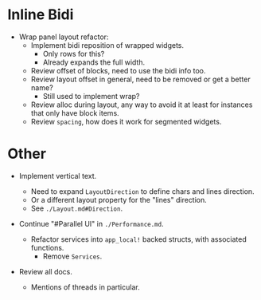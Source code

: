 # Inline Bidi

* Wrap panel layout refactor:
  - Implement bidi reposition of wrapped widgets.
    - Only rows for this?
    - Already expands the full width.
  - Review offset of blocks, need to use the bidi info too.
  - Review layout offset in general, need to be removed or get a better name?
    - Still used to implement wrap?
  - Review alloc during layout, any way to avoid it at least for instances that only have block items.
  - Review `spacing`, how does it work for segmented widgets.

# Other

* Implement vertical text.
    - Need to expand `LayoutDirection` to define chars and lines direction.
    - Or a different layout property for the "lines" direction.
    - See `./Layout.md#Direction`.

* Continue "#Parallel UI" in `./Performance.md`.
    - Refactor services into `app_local!` backed structs, with associated functions.
        - Remove `Services`.

* Review all docs.
    - Mentions of threads in particular.